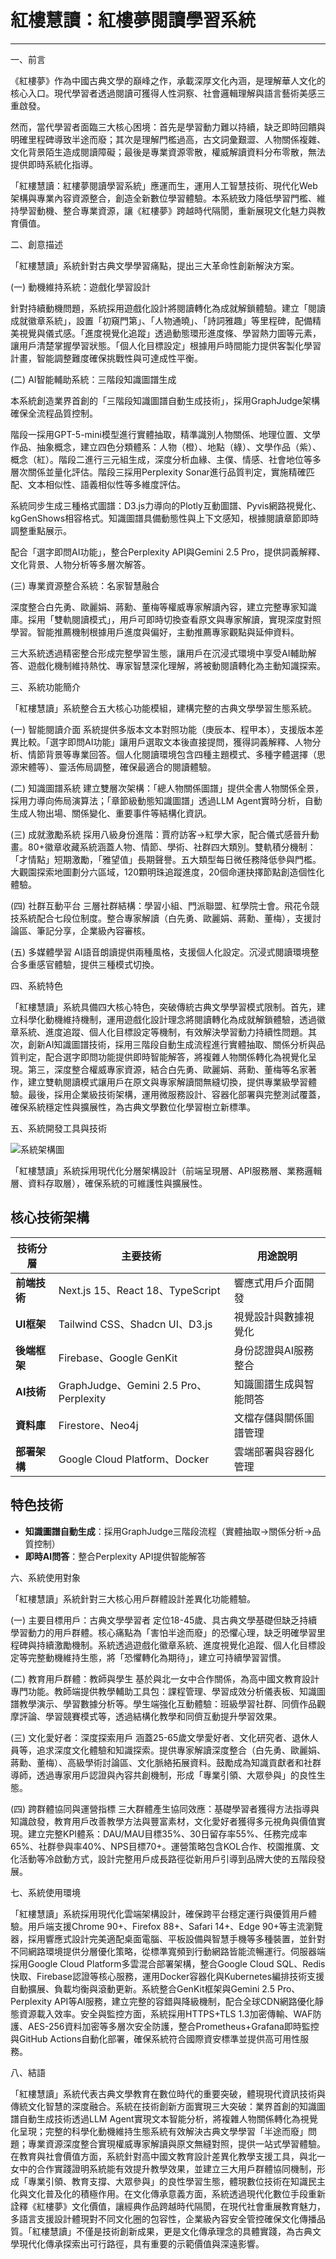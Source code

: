 # 紅樓慧讀：紅樓夢閱讀學習系統

---

一、前言

《紅樓夢》作為中國古典文學的巔峰之作，承載深厚文化內涵，是理解華人文化的核心入口。現代學習者透過閱讀可獲得人性洞察、社會邏輯理解與語言藝術美感三重啟發。

然而，當代學習者面臨三大核心困境：首先是學習動力難以持續，缺乏即時回饋與明確里程碑導致半途而廢；其次是理解門檻過高，古文詞彙艱澀、人物關係複雜、文化背景陌生造成閱讀障礙；最後是專業資源零散，權威解讀資料分布零散，無法提供即時系統化指導。

「紅樓慧讀：紅樓夢閱讀學習系統」應運而生，運用人工智慧技術、現代化Web架構與專業內容資源整合，創造全新數位學習體驗。本系統致力降低學習門檻、維持學習動機、整合專業資源，讓《紅樓夢》跨越時代隔閡，重新展現文化魅力與教育價值。

二、創意描述

「紅樓慧讀」系統針對古典文學學習痛點，提出三大革命性創新解決方案。

(一) 動機維持系統：遊戲化學習設計

針對持續動機問題，系統採用遊戲化設計將閱讀轉化為成就解鎖體驗。建立「閱讀成就徽章系統」，設置「初窺門第」、「人物通曉」、「詩詞雅趣」等里程碑，配備精美視覺與儀式感。「進度視覺化追蹤」透過動態環形進度條、學習熱力圖等元素，讓用戶清楚掌握學習狀態。「個人化目標設定」根據用戶時間能力提供客製化學習計畫，智能調整難度確保挑戰性與可達成性平衡。

(二) AI智能輔助系統：三階段知識圖譜生成

本系統創造業界首創的「三階段知識圖譜自動生成技術」，採用GraphJudge架構確保全流程品質控制。

階段一採用GPT-5-mini模型進行實體抽取，精準識別人物關係、地理位置、文學作品、抽象概念，建立四色分類體系：人物（橙）、地點（綠）、文學作品（紫）、概念（紅）。階段二進行三元組生成，深度分析血緣、主僕、情感、社會地位等多層次關係並量化評估。階段三採用Perplexity Sonar進行品質判定，實施精確匹配、文本相似性、語義相似性等多維度評估。

系統同步生成三種格式圖譜：D3.js力導向的Plotly互動圖譜、Pyvis網路視覺化、kgGenShows相容格式。知識圖譜具備動態性與上下文感知，根據閱讀章節即時調整重點展示。

配合「選字即問AI功能」，整合Perplexity API與Gemini 2.5 Pro，提供詞義解釋、文化背景、人物分析等多層次解答。

(三) 專業資源整合系統：名家智慧融合

深度整合白先勇、歐麗娟、蔣勳、董梅等權威專家解讀內容，建立完整專家知識庫。採用「雙軌閱讀模式」，用戶可即時切換查看原文與專家解讀，實現深度對照學習。智能推薦機制根據用戶進度與偏好，主動推薦專家觀點與延伸資料。

三大系統透過精密整合形成完整學習生態，讓用戶在沉浸式環境中享受AI輔助解答、遊戲化機制維持熱忱、專家智慧深化理解，將被動閱讀轉化為主動知識探索。

三、系統功能簡介

「紅樓慧讀」系統整合五大核心功能模組，建構完整的古典文學學習生態系統。

(一) 智能閱讀介面
系統提供多版本文本對照功能（庚辰本、程甲本），支援版本差異比較。「選字即問AI功能」讓用戶選取文本後直接提問，獲得詞義解釋、人物分析、情節背景等專業回答。個人化閱讀環境包含四種主題模式、多種字體選擇（思源宋體等）、靈活佈局調整，確保最適合的閱讀體驗。

(二) 知識圖譜系統
建立雙層次架構：「總人物關係圖譜」提供全書人物關係全景，採用力導向佈局演算法；「章節級動態知識圖譜」透過LLM Agent實時分析，自動生成人物出場、關係變化、重要事件等結構化資訊。

(三) 成就激勵系統
採用八級身份進階：賈府訪客→紅學大家，配合儀式感晉升動畫。80+徽章收藏系統涵蓋人物、情節、學術、社群四大類別。雙軌積分機制：「才情點」短期激勵，「雅望值」長期聲譽。五大類型每日微任務降低參與門檻。大觀園探索地圖劃分六區域，120顆明珠追蹤進度，20個命運抉擇節點創造個性化體驗。

(四) 社群互動平台
三層社群結構：學習小組、門派聯盟、紅學院士會。飛花令競技系統配合七段位制度。整合專家解讀（白先勇、歐麗娟、蔣勳、董梅），支援討論區、筆記分享，企業級內容審核。

(五) 多媒體學習
AI語音朗讀提供兩種風格，支援個人化設定。沉浸式閱讀環境整合多重感官體驗，提供三種模式切換。

四、系統特色

「紅樓慧讀」系統具備四大核心特色，突破傳統古典文學學習模式限制。首先，建立科學化動機維持機制，運用遊戲化設計理念將閱讀轉化為成就解鎖體驗，透過徽章系統、進度追蹤、個人化目標設定等機制，有效解決學習動力持續性問題。其次，創新AI知識圖譜技術，採用三階段自動生成流程進行實體抽取、關係分析與品質判定，配合選字即問功能提供即時智能解答，將複雜人物關係轉化為視覺化呈現。第三，深度整合權威專家資源，結合白先勇、歐麗娟、蔣勳、董梅等名家著作，建立雙軌閱讀模式讓用戶在原文與專家解讀間無縫切換，提供專業級學習體驗。最後，採用企業級技術架構，運用微服務設計、容器化部署與完整測試覆蓋，確保系統穩定性與擴展性，為古典文學數位化學習樹立新標準。

五、系統開發工具與技術

![系統架構圖](docs/systemGraph/StuctureGraph/structureGraph_main_ed3_simChi.jpg)

「紅樓慧讀」系統採用現代化分層架構設計（前端呈現層、API服務層、業務邏輯層、資料存取層），確保系統的可維護性與擴展性。

## 核心技術架構

| 技術分層 | 主要技術 | 用途說明 |
|---------|---------|---------|
| **前端技術** | Next.js 15、React 18、TypeScript | 響應式用戶介面開發 |
| **UI框架** | Tailwind CSS、Shadcn UI、D3.js | 視覺設計與數據視覺化 |
| **後端框架** | Firebase、Google GenKit | 身份認證與AI服務整合 |
| **AI技術** | GraphJudge、Gemini 2.5 Pro、Perplexity | 知識圖譜生成與智能問答 |
| **資料庫** | Firestore、Neo4j | 文檔存儲與關係圖譜管理 |
| **部署架構** | Google Cloud Platform、Docker | 雲端部署與容器化管理 |

## 特色技術

- **知識圖譜自動生成**：採用GraphJudge三階段流程（實體抽取→關係分析→品質控制）
- **即時AI問答**：整合Perplexity API提供智能解答

六、系統使用對象

「紅樓慧讀」系統針對三大核心用戶群體設計差異化功能體驗。

(一) 主要目標用戶：古典文學學習者
定位18-45歲、具古典文學基礎但缺乏持續學習動力的用戶群體。核心痛點為「害怕半途而廢」的恐懼心理，缺乏明確學習里程碑與持續激勵機制。系統透過遊戲化徽章系統、進度視覺化追蹤、個人化目標設定等完整動機維持生態，將「恐懼轉化為期待」，建立可持續學習習慣。

(二) 教育用戶群體：教師與學生
基於與北一女中合作關係，為高中國文教育設計專門功能。教師端提供教學輔助工具包：課程管理、學習成效分析儀表板、知識圖譜教學演示、學習數據分析等。學生端強化互動體驗：班級學習社群、同儕作品觀摩評論、學習競賽模式等，透過結構化教學和同儕互動提升學習效果。

(三) 文化愛好者：深度探索用戶
涵蓋25-65歲文學愛好者、文化研究者、退休人員等，追求深度文化體驗和知識探索。提供專家解讀深度整合（白先勇、歐麗娟、蔣勳、董梅）、高級學術討論區、文化脈絡拓展資料。鼓勵成為知識貢獻者和社群導師，透過專家用戶認證與內容共創機制，形成「專業引領、大眾參與」的良性生態。

(四) 跨群體協同與運營指標
三大群體產生協同效應：基礎學習者獲得方法指導與知識啟發，教育用戶改善教學方法與豐富素材，文化愛好者獲得多元視角與價值實現。建立完整KPI體系：DAU/MAU目標35%、30日留存率55%、任務完成率65%、社群參與率40%、NPS目標70+。運營策略包含KOL合作、校園推廣、文化活動等冷啟動方式，設計完整用戶成長路徑從新用戶引導到品牌大使的五階段發展。

七、系統使用環境

「紅樓慧讀」系統採用現代化雲端架構設計，確保跨平台穩定運行與優質用戶體驗。用戶端支援Chrome 90+、Firefox 88+、Safari 14+、Edge 90+等主流瀏覽器，採用響應式設計完美適配桌面電腦、平板設備與智慧手機等多種裝置，並針對不同網路環境提供分層優化策略，從標準寬頻到行動網路皆能流暢運行。伺服器端採用Google Cloud Platform多雲混合部署架構，整合Google Cloud SQL、Redis快取、Firebase認證等核心服務，運用Docker容器化與Kubernetes編排技術支援自動擴展、負載均衡與滾動更新。系統整合GenKit框架與Gemini 2.5 Pro、Perplexity API等AI服務，建立完整的容錯與降級機制，配合全球CDN網路優化靜態資源載入效率。安全與監控方面，系統採用HTTPS+TLS 1.3加密傳輸、WAF防護、AES-256資料加密等多層次安全防護，整合Prometheus+Grafana即時監控與GitHub Actions自動化部署，確保系統符合國際資安標準並提供高可用性服務。

八、結語

「紅樓慧讀」系統代表古典文學教育在數位時代的重要突破，體現現代資訊技術與傳統文化智慧的深度融合。系統在技術創新方面實現三大突破：業界首創的知識圖譜自動生成技術透過LLM Agent實現文本智能分析，將複雜人物關係轉化為視覺化呈現；完整的科學化動機維持生態系統有效解決古典文學學習「半途而廢」問題；專業資源深度整合實現權威專家解讀與原文無縫對照，提供一站式學習體驗。在教育與社會價值方面，系統針對高中國文教育設計差異化教學支援工具，與北一女中的合作實踐證明系統能有效提升教學效果，並建立三大用戶群體協同機制，形成「專業引領、教育支撐、大眾參與」的良性學習生態，體現數位技術在知識民主化與文化普及化的積極作用。在文化傳承意義方面，系統透過現代化數位手段重新詮釋《紅樓夢》文化價值，讓經典作品跨越時代隔閡，在現代社會重展教育魅力，多語言支援設計體現對不同文化圈的包容性，企業級內容安全管控確保文化傳播品質。「紅樓慧讀」不僅是技術創新成果，更是文化傳承理念的具體實踐，為古典文學現代化傳承探索出可行路徑，具有重要的示範價值與深遠影響。

